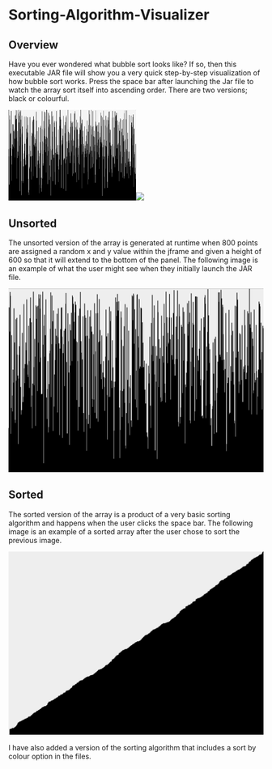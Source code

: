 # Sorting-Algorithm-Visualizer
<h2>Overview</h2>

Have you ever wondered what bubble sort looks like? If so, then this executable JAR file will show you a very quick step-by-step visualization of how bubble sort works. Press the space bar after launching the Jar file to watch the array sort itself into ascending order. There are two versions; black or colourful.
<br>

<img src="DemoNewNew.gif" width="50%"><img src="colordemo.gif" width="50%">

<h2>Unsorted</h2>
The unsorted version of the array is generated at runtime when 800 points are assigned a random x and y value within the jframe and given a height of 600 so that it will extend to the bottom of the panel. The following image is an example of what the user might see when they initially launch the JAR file.
<br>

![UnsortedImage](NewUnsorted.png)

<h2>Sorted</h2>
The sorted version of the array is a product of a very basic sorting algorithm and happens when the user clicks the space bar. The following image is an example of a sorted array after the user chose to sort the previous image.
<br>

![SortedImage](NewSorted.png)
<br>

I have also added a version of the sorting algorithm that includes a sort by colour option in the files.
